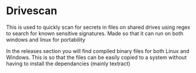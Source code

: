 # Drivescan
This is used to quickly scan for secrets in files on shared drives using regex to search for known sensitive signatures. Made so that it can run on both windows and linux for portability


In the releases section you will find compiled binary files for both Linux and Windows. This is so that the files can be easily copied to a system without having to install the dependancies (mainly textract)
